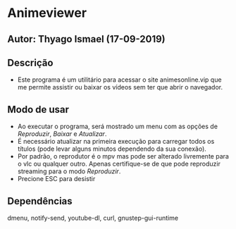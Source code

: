 Animeviewer
===========

Autor: Thyago Ismael (17-09-2019)
---------------------------------

Descrição
---------
* Este programa é um utilitário para acessar o site animesonline.vip
que me permite assistir ou baixar os vídeos sem ter que abrir o navegador.

Modo de usar
------------
* Ao executar o programa, será mostrado um menu com as opções de *Reproduzir*, *Baixar* e *Atualizar*.
* É necessário atualizar na primeira execução para carregar todos os títulos (pode levar alguns minutos
dependendo da sua conexão).
* Por padrão, o reprodutor é o mpv mas pode ser alterado livremente para o vlc ou qualquer outro. 
Apenas certifique-se de que pode reproduzir streaming para o modo *Reproduzir*.
* Precione ESC para desistir

Dependências
------------
dmenu, notify-send, youtube-dl, curl, gnustep-gui-runtime
